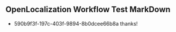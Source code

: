 ## OpenLocalization Workflow Test MarkDown
* 590b9f3f-197c-403f-9894-8b0dcee66b8a 
thanks!<!--HONumber=Mar16_HO2-->
